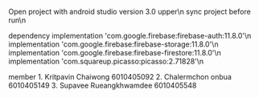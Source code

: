 Open project with android studio version 3.0 upper\n
sync project before run\n

dependency
    implementation 'com.google.firebase:firebase-auth:11.8.0'\n
    implementation 'com.google.firebase:firebase-storage:11.8.0'\n
    implementation 'com.google.firebase:firebase-firestore:11.8.0'\n
    implementation 'com.squareup.picasso:picasso:2.71828'\n

member
    1. Kritpavin Chaiwong 6010405092
    2. Chalermchon onbua 6010405149
    3. Supavee Rueangkhwamdee 6010405548
